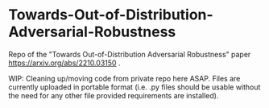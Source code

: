 # Towards-Out-of-Distribution-Adversarial-Robustness
Repo of the "Towards Out-of-Distribution Adversarial Robustness" paper https://arxiv.org/abs/2210.03150 .

WIP: Cleaning up/moving code from private repo here ASAP. Files are currently uploaded in portable format (i.e. .py files should be usable without the need for any other file provided requirements are installed). 
